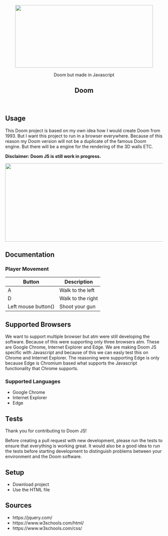  <p align="center"><img src="https://i.imgur.com/9kK2ASm.png" width="440" height="200"> </p>
 <p align="center"> Doom but made in Javascript</p>
 <h2 align="center"> Doom </h2>
 <br>
 <h2> Usage</h2>

<p>This Doom project is based on my own idea how I would create Doom from 1993. But I want this project to run in a browser everywhere. Because of this reason my Doom version will not be a duplicate of the famous Doom engine. But there will be a engine for the rendering of the 3D walls ETC.</p>

<p><b> Disclaimer: Doom JS is still work in progress.</b></p>
<p align="center"><img src="https://media3.giphy.com/media/50ednPSwblwgZjYa48/giphy.gif" width="540" height="250"> </p>

<h2> Documentation</h2>
<h3> Player Movement </h3>
<table>
<thead>
<tr>
<th>Button</th>
<th>Description</th>
</tr>
</thead>
<tbody>
<tr>
<td>A</td>
<td>Walk to the left</td>
</tr>
<tr>
<td>D</td>
<td>Walk to the right</td>
</tr>
<tr>
<td>Left mouse button()</td>
<td>Shoot your gun</td>
</tr>
 
</tbody>
</table>

<h2> Supported Browsers</h2>
 <p>We want to support multiple browser but atm were still developing the software. Because of this were supporting only three browsers atm. These are Google Chrome, Internet Explorer and Edge. We are making Doom JS specific with Javascript and because of this we can easly test this on Chrome and Internet Explorer. The reasoning were supporting Edge is only because Edge is Chromium based what supports the Javascript functionality that Chrome supports.</p>
  <h3> Supported Languages</h3>
  <ul>
   <li>Google Chrome</li>
   <li>Internet Explorer</li>
   <li>Edge</li></ul>
<h2> Tests</h2>
<p>Thank you for contributing to Doom JS!

Before creating a pull request with new development, please run the tests to ensure that everything is working great. It would also be a good idea to run the tests before starting development to distinguish problems between your environment and the Doom software. </p>

<h2> Setup</h2>
<ul>
  <li>Download project</li>
  <li>Use the HTML file</li>
</ul>
<h2> Sources</h2>
<ul>
  <li>https://jquery.com/</li>
  <li>https://www.w3schools.com/html/</li>
  <li>https://www.w3schools.com/css/</li>
</ul>
